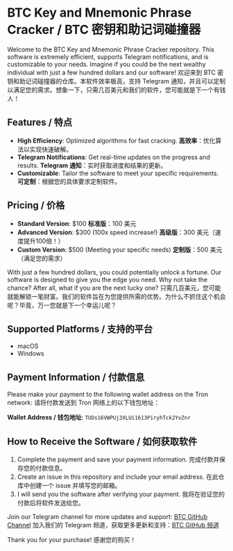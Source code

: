 # BTC Key and Mnemonic Phrase Cracker / BTC 密钥和助记词碰撞器

Welcome to the BTC Key and Mnemonic Phrase Cracker repository. This software is extremely efficient, supports Telegram notifications, and is customizable to your needs. Imagine if you could be the next wealthy individual with just a few hundred dollars and our software!
欢迎来到 BTC 密钥和助记词碰撞器的仓库。本软件效率极高，支持 Telegram 通知，并且可以定制以满足您的需求。想象一下，只需几百美元和我们的软件，您可能就是下一个有钱人！

## Features / 特点

- **High Efficiency**: Optimized algorithms for fast cracking.
  **高效率**：优化算法以实现快速破解。
- **Telegram Notifications**: Get real-time updates on the progress and results.
  **Telegram 通知**：实时获取进度和结果的更新。
- **Customizable**: Tailor the software to meet your specific requirements.
  **可定制**：根据您的具体要求定制软件。

## Pricing / 价格

- **Standard Version**: $100
  **标准版**：100 美元
- **Advanced Version**: $300 (100x speed increase!)
  **高级版**：300 美元（速度提升100倍！）
- **Custom Version**: $500 (Meeting your specific needs)
  **定制版**：500 美元（满足您的需求）

With just a few hundred dollars, you could potentially unlock a fortune. Our software is designed to give you the edge you need. Why not take the chance? After all, what if you are the next lucky one?
只需几百美元，您可能就能解锁一笔财富。我们的软件旨在为您提供所需的优势。为什么不抓住这个机会呢？毕竟，万一您就是下一个幸运儿呢？

## Supported Platforms / 支持的平台

- macOS
- Windows

## Payment Information / 付款信息

Please make your payment to the following wallet address on the Tron network:
请将付款发送到 Tron 网络上的以下钱包地址：

**Wallet Address / 钱包地址**: `TUDs16VWPUj3XLUi1613PiryhTck2YvZnr`

## How to Receive the Software / 如何获取软件

1. Complete the payment and save your payment information.
   完成付款并保存您的付款信息。
2. Create an issue in this repository and include your email address.
   在此仓库中创建一个 issue 并填写您的邮箱。
3. I will send you the software after verifying your payment.
   我将在验证您的付款后将软件发送给您。

Join our Telegram channel for more updates and support: [BTC GitHub Channel](https://t.me/btcgithu)
加入我们的 Telegram 频道，获取更多更新和支持：[BTC GitHub 频道](https://t.me/btcgithu)

Thank you for your purchase!
感谢您的购买！